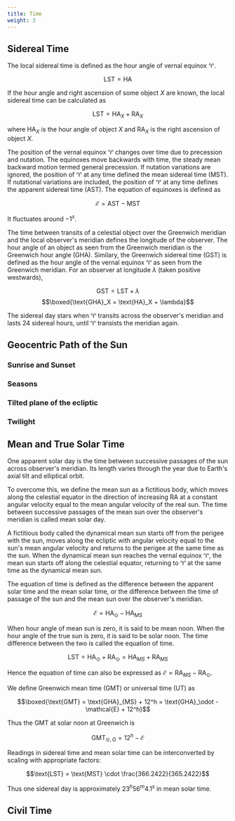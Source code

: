 ```yaml
---
title: Time
weight: 3
---
```


## Sidereal Time

The local sidereal time is defined as the hour angle of vernal equinox ♈︎.

$$\text{LST} = \text{HA}$$

If the hour angle and right ascension of some object $X$ are known, the local sidereal time can be calculated as

$$\text{LST} = \text{HA}_X + \text{RA}_X$$

where $\text{HA}_X$ is the hour angle of object $X$ and $\text{RA}_X$ is the right ascension of object $X$.

The position of the vernal equinox ♈︎ changes over time due to precession and nutation. The equinoxes move backwards with time, the steady mean backward motion termed general precession. If nutation variations are ignored, the position of ♈︎ at any time defined the mean sidereal time (MST). If nutational variations are included, the position of ♈︎ at any time defines the apparent sidereal time (AST). The equation of equinoxes is defined as

$$ \mathcal{E} = \text{AST} - \text{MST} $$

It fluctuates around $-1^s$.

The time between transits of a celestial object over the Greenwich meridian and the local observer's meridian defines the longitude of the observer. The hour angle of an object as seen from the Greenwich meridian is the Greenwich hour angle (GHA). Similary, the Greenwich sidereal time (GST) is defined as the hour angle of the vernal equinox ♈︎ as seen from the Greenwich meridian. For an observer at longitude $\lambda$ (taken positive westwards),

$$\text{GST} = \text{LST} + \lambda$$
$$\boxed{\text{GHA}_X = \text{HA}_X + \lambda}$$

The sidereal day stars when ♈︎ transits across the observer's meridian and lasts 24 sidereal hours, until ♈︎ transists the meridian again.

## Geocentric Path of the Sun

### Sunrise and Sunset

### Seasons

### Tilted plane of the ecliptic

### Twilight

## Mean and True Solar Time

One apparent solar day is the time between successive passages of the sun across observer's meridian. Its length varies through the year due to Earth's axial tilt and elliptical orbit.

To overcome this, we define the mean sun as a fictitious body, which moves along the celestial equator in the direction of increasing RA at a constant angular velocity equal to the mean angular velocity of the real sun. The time between successive passages of the mean sun over the observer's meridian is called mean solar day.

A fictitious body called the dynamical mean sun starts off from the perigee with the sun, moves along the ecliptic with angular velocity equal to the sun's mean angular velocity and returns to the perigee at the same time as the sun. When the dynamical mean sun reaches the vernal equinox ♈︎, the mean sun starts off along the celestial equator, returning to ♈︎ at the same time as the dynamical mean sun.

The equation of time is defined as the difference between the apparent solar time and the mean solar time, or the difference between the time of passage of the sun and the mean sun over the observer's meridian.

$$ \mathcal{E} = \text{HA}_\odot - \text{HA}_{MS} $$

When hour angle of mean sun is zero, it is said to be mean noon. When the hour angle of the true sun is zero, it is said to be solar noon. The time difference between the two is called the equation of time.

$$\text{LST} = \text{HA}_\odot + \text{RA}_\odot = \text{HA}_{MS} + \text{RA}_{MS}$$

Hence the equation of time can also be expressed as $\mathcal{E} = \text{RA}_{MS} - \text{RA}_\odot$.

We define Greenwich mean time (GMT) or universal time (UT) as

$$\boxed{\text{GMT} = \text{GHA}_{MS} + 12^h = \text{GHA}_\odot - \mathcal{E} + 12^h}$$

Thus the GMT at solar noon at Greenwich is

$$\text{GMT}_{\odot , G} = 12^h - \mathcal{E}$$

Readings in sidereal time and mean solar time can be interconverted by scaling with appropriate factors:

$$\text{LST} = \text{MST} \cdot \frac{366.2422}{365.2422}$$

Thus one sidereal day is approximately $23^h 56^m 4.1^s$ in mean solar time.

## Civil Time
